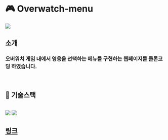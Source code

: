 # 🎮 Overwatch-menu

<img src="https://i.postimg.cc/g2g7Lq61/image.png">

<br/>

## 소개

### 오버워치 게임 내에서 영웅을 선택하는 메뉴를 구현하는 웹페이지를 클론코딩 하였습니다.

<br/>

## 👊 기술스택

<br>
  <img
    src="https://img.shields.io/badge/HTML-E34F26?style=flat&logo=HTML5&logoColor=white"
  />
  <img
    src="https://img.shields.io/badge/CSS-1572B6?style=flat&logo=CSS3&logoColor=white"
  />

<br/>


## [링크](https://magenta-zuccutto-56bc6d.netlify.app)